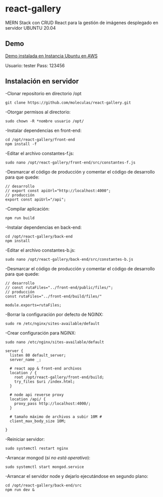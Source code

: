 # react-gallery
MERN Stack con CRUD React para la gestión de imágenes desplegado en servidor UBUNTU 20.04

## Demo

[Demo instalada en Instancia Ubuntu en AWS](http://ec2-35-180-128-197.eu-west-3.compute.amazonaws.com/)

Usuario: tester
Pass: 123456

## Instalación en servidor

-Clonar repositorio en directorio /opt 
```
git clone https://github.com/moleculas/react-gallery.git
```
-Otorgar permisos al directorio:
```
sudo chown -R *nombre usuario /opt/
```
-Instalar dependencias en front-end:
```
cd /opt/react-gallery/front-end
npm install -f
```
-Editar el archivo constantes-f.js: 

```
sudo nano /opt/react-gallery/front-end/src/constantes-f.js
```

-Desmarcar el código de producción y comentar el código de desarrollo para que quede: 
```
// desarrollo
// export const apiUrl="http://localhost:4000";
// producción
export const apiUrl="/api";
```
-Compilar aplicación:
```
npm run build
```
-Instalar dependencias en back-end:
```
cd /opt/react-gallery/back-end
npm install
```
-Editar el archivo constantes-b.js: 
```
sudo nano /opt/react-gallery/back-end/src/constantes-b.js
```
-Desmarcar el código de producción y comentar el código de desarrollo para que quede: 
```
// desarrollo
// const rutaFiles="../front-end/public/files/";
// producción
const rutaFiles="../front-end/build/files/"

module.exports=rutaFiles;
```
-Borrar la configuración por defecto de NGINX: 
```
sudo rm /etc/nginx/sites-available/default
```
-Crear configuración para NGINX: 
```
sudo nano /etc/nginx/sites-available/default
```
```
server {
  listen 80 default_server;
  server_name _;

  # react app & front-end archivos
  location / {
    root /opt/react-gallery/front-end/build;
    try_files $uri /index.html;
  }

  # node api reverse proxy
  location /api/ {
    proxy_pass http://localhost:4000/;
  }

  # tamaño máximo de archivos a subir 10M #
  client_max_body_size 10M;

}
```
-Reiniciar servidor: 
```
sudo systemctl restart nginx
```
-Arrancar mongod (*si no está operativo*): 
```
sudo systemctl start mongod.service
```
-Arrancar el servidor node y dejarlo ejecutándose en segundo plano: 
```
cd /opt/react-gallery/back-end/src
npm run dev &
```
